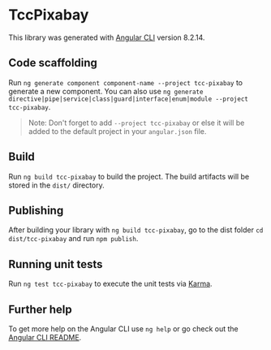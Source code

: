 # TccPixabay

This library was generated with [Angular CLI](https://github.com/angular/angular-cli) version 8.2.14.

## Code scaffolding

Run `ng generate component component-name --project tcc-pixabay` to generate a new component. You can also use `ng generate directive|pipe|service|class|guard|interface|enum|module --project tcc-pixabay`.
> Note: Don't forget to add `--project tcc-pixabay` or else it will be added to the default project in your `angular.json` file. 

## Build

Run `ng build tcc-pixabay` to build the project. The build artifacts will be stored in the `dist/` directory.

## Publishing

After building your library with `ng build tcc-pixabay`, go to the dist folder `cd dist/tcc-pixabay` and run `npm publish`.

## Running unit tests

Run `ng test tcc-pixabay` to execute the unit tests via [Karma](https://karma-runner.github.io).

## Further help

To get more help on the Angular CLI use `ng help` or go check out the [Angular CLI README](https://github.com/angular/angular-cli/blob/master/README.md).
